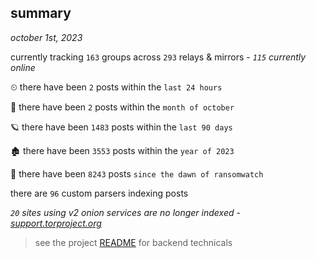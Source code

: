 
## summary
_october 1st, 2023_

currently tracking `163` groups across `293` relays & mirrors - _`115` currently online_

⏲ there have been `2` posts within the `last 24 hours`

🦈 there have been `2` posts within the `month of october`

🪐 there have been `1483` posts within the `last 90 days`

🏚 there have been `3553` posts within the `year of 2023`

🦕 there have been `8243` posts `since the dawn of ransomwatch`

there are `96` custom parsers indexing posts

_`20` sites using v2 onion services are no longer indexed - [support.torproject.org](https://support.torproject.org/onionservices/v2-deprecation/)_

> see the project [README](https://github.com/joshhighet/ransomwatch#ransomwatch--) for backend technicals
